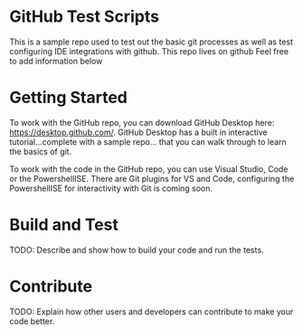 # GitHub Test Scripts
This is a sample repo used to test out the basic git processes as well as test configuring IDE integrations with github.  This repo lives on github
Feel free to add information below

# Getting Started
To work with the GitHub repo, you can download GitHub Desktop here: https://desktop.github.com/.  GitHub Desktop has a built in interactive tutorial...complete with a sample repo... that you can walk through to learn the basics of git.

To work with the code in the GitHub repo, you can use Visual Studio, Code or the PowershellISE. There are Git plugins for VS and Code, configuring the PowershellISE for interactivity with Git is coming soon.


# Build and Test
TODO: Describe and show how to build your code and run the tests. 

# Contribute
TODO: Explain how other users and developers can contribute to make your code better.